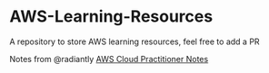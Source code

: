 # AWS-Learning-Resources
A repository to store AWS learning resources, feel free to add a PR 

Notes from @radiantly [AWS Cloud Practitioner Notes](https://www.notion.so/AWS-Cloud-Practitioner-notes-9a64970c93a345afbe04c2ba0eb2069b)
